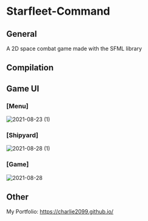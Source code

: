 # Starfleet-Command

## General
A 2D space combat game made with the SFML library

## Compilation

## Game UI

### [Menu]
![2021-08-23 (1)](https://user-images.githubusercontent.com/55750961/131227901-9f5e04ea-e6db-4ddc-b25c-66831ba45568.png)

### [Shipyard]
![2021-08-28 (1)](https://user-images.githubusercontent.com/55750961/131227948-df33de5d-6c66-40f3-b2b1-29382b766830.png)

### [Game]
![2021-08-28](https://user-images.githubusercontent.com/55750961/131227848-b8e8359a-db36-4b0e-9b9e-dc495ed9cb79.png)


## Other
My Portfolio: https://charlie2099.github.io/
